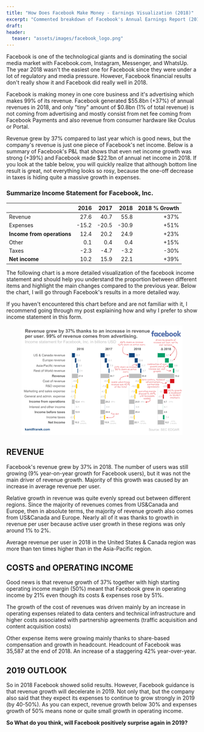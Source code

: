 ```yaml
---
title: "How Does Facebook Make Money - Earnings Visualization (2018)"
excerpt: "Commented breakdown of Facebook's Annual Earnings Report (2018) with visualization of Facebook's income statement (P&L) using waterfall chart"
draft:
header: 
  teaser: "assets/images/facebook_logo.png"
---
```

Facebook is one of the technological giants and is dominating the social media market with Facebook.com, Instagram, Messenger, and WhatsUp.  The year 2018 wasn't the easiest one for Facebook since they were under a lot of regulatory and media pressure. However, Facebook financial results don't really show it and Facebook did really well in 2018.

Facebook is making money in one core business and it's advertising which makes 99% of its revenue. Facebook generated  $55.8bn (+37%) of annual revenues in 2018, and only "tiny" amount of $0.8bn (1% of total revenue) is not coming from advertising and mostly consist from net fee coming from Facebook Payments and also revenue from consumer hardware like  Oculus or Portal. 

Revenue grew by 37% compared to last year which is good news, but the company's revenue is just one piece of Facebook's net income. Below is a summary of Facebook's P&L that shows that even net income growth was strong (+39%) and Facebook made $22.1bn of annual net income in 2018. If you look at the table below, you will quickly realize that although bottom line result is great, not everything looks so rosy, because the one-off decrease in taxes is hiding quite a massive growth in expenses.

### Summarize Income Statement for Facebook, Inc.
| 								| 2016 	| 2017	| 2018 	| 2018 % Growth|
|-------------------------------|------:|------:|------:|------:|
|Revenue						| 27.6  | 40.7	| 55.8	| +37%	| 
|Expenses 						| -15.2 | -20.5	| -30.9	| +51%	| 
|**Income from operations**	    |12.4   | 20.2 	| 24.9	| +23%	|
|Other   						| 0.1  	| 0.4	| 0.4	| +15%	|
|Taxes    						| -2.3  | -4.7	| -3.2	| -30%	|
|**Net income**				    | 10.2 	|15.9	| 22.1	| +39%	|

The following chart is a more detailed visualization of the facebook income statement and should help you understand the proportion between different items and highlight the main changes compared to the previous year. Below the chart, I will go through Facebook's results in a more detailed way. 

If you haven't encountered this chart before and are not familiar with it, I recommend going through my post explaining how and why I prefer to show income statement in this form.

<figure>
    <a href="/assets/images/facebook_income_statement_2018.png">
        <img src="/assets/images/facebook_income_statement_2018.png" 
             alt="Income statement (P&L) visualization for Facebook, Inc. (waterfall chart)">
    </a>
</figure>


## REVENUE

Facebook's revenue grew by 37% in 2018.  The number of users was still growing (9% year-on-year growth for Facebook users), but it was not the main driver of revenue growth. Majority of this growth was caused by an increase in average revenue per user.

Relative growth in revenue was quite evenly spread out between different regions. Since the majority of revenues comes from US&Canada and Europe, then in absolute terms, the majority of revenue growth also comes from  US&Canada and Europe. Nearly all of it was thanks to growth in revenue per user because active user growth in these regions was only around 1% to 2%. 

Average revenue per user in 2018 in the United States & Canada region was more than ten times higher than in the Asia-Pacific region.

## COSTS and OPERATING INCOME

Good news is that revenue growth of 37% together with high starting operating income margin (50%) meant that Facebook grew in operating income by 21% even though its costs & expenses rose by 51%. 

The growth of the cost of revenues was driven mainly by an increase in operating expenses related to data centers and technical infrastructure and higher costs associated with partnership agreements (traffic acquisition and content acquisition costs)

Other expense items were growing mainly thanks to share-based compensation and growth in headcount. Headcount of Facebook was 35,587 at the end of 2018. An increase of a staggering 42% year-over-year.

## 2019 OUTLOOK

So in 2018 Facebook showed solid results. However, Facebook guidance is that revenue growth will decelerate in 2019. Not only that, but the company also said that they expect its expenses to continue to grow strongly in 2019 (by 40-50%).  As you can expect, revenue growth below 30% and expenses growth of 50% means none or quite small growth in operating income. 

**So What do you think, will Facebook positively surprise again in 2019?**